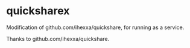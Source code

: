 # quicksharex
Modification of github.com/ihexxa/quickshare, for running as a service.

Thanks to github.com/ihexxa/quickshare.

